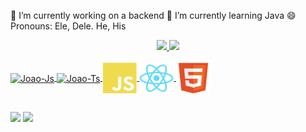  
🔭 I’m currently working on a backend
🌱 I’m currently learning Java
😄 Pronouns: Ele, Dele. He, His

<div align="center">
  <a href="https://github.com/JoaoLopes994">
  <img height="180em" src="https://github-readme-stats.vercel.app/api?username=JoaoLopes994&show_icons=true&theme=dark&include_all_commits=true&count_private=true"/>
  <img height="180em" src="https://github-readme-stats.vercel.app/api/top-langs/?username=JoaoLopes994&layout=compact&langs_count=7&theme=dark"/>
</div>

<div style="display: inline_block"><br>
  <img align="center" alt="Joao-Js" height="50" width="55" src="https://cdn.jsdelivr.net/gh/devicons/devicon/icons/mysql/mysql-original-wordmark.svg">
  <img align="center" alt="Joao-Ts" height="50" width="55" src="https://cdn.jsdelivr.net/gh/devicons/devicon/icons/java/java-original-wordmark.svg">
  <img align="center" alt="Joao-Js" height="50" width="55" src="https://raw.githubusercontent.com/devicons/devicon/master/icons/javascript/javascript-plain.svg">
  <img align="center" alt="Joao-React" height="50" width="55" src="https://raw.githubusercontent.com/devicons/devicon/master/icons/react/react-original.svg">
  <img align="center" alt="Joao-HTML" height="50" width="55" src="https://raw.githubusercontent.com/devicons/devicon/master/icons/html5/html5-original.svg">

##
  

  <a href = "mailto:joaolsilva994@gmail.com"><img src="https://img.shields.io/badge/Gmail-D14836?style=for-the-badge&logo=gmail&logoColor=white?style=for-the-badge&logo=gmail&logoColor=white" target="_blank"></a>
  <a href="https://www.linkedin.com/in/jplopessilva-45875016a" target="_blank"><img src="https://img.shields.io/badge/-LinkedIn-%230077B5?style=for-the-badge&logo=linkedin&logoColor=white" target="_blank"></a> 
